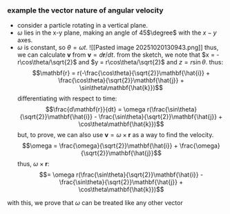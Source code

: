 ### example the vector nature of angular velocity

- consider a particle rotating in a vertical plane.
- $\omega$ lies in the x-y plane, making an angle of 45$\degree$ with the $x-y$ axes. 
- $\omega$ is constant, so $\theta = \omega t$.
![[Pasted image 20251020130943.png]]
thus, we can calculate $\mathbf{v}$ from $\mathbf{v} = d\mathbf{r}/dt$.
from the sketch, we note that $x = -r\cos\theta/\sqrt{2}$ and $y = r\cos\theta/\sqrt{2}$ and $z = r\sin\theta$.
thus:
$$\mathbf{r} = r(-\frac{\cos\theta}{\sqrt{2}}\mathbf{\hat{i}} + \frac{\cos\theta}{\sqrt{2}}\mathbf{\hat{j}} + \sin\theta\mathbf{\hat{k}})$$
differentiating with respect to time:
$$\frac{d\mathbf{r}}{dt} = \omega r(\frac{\sin\theta}{\sqrt{2}}\mathbf{\hat{i}} - \frac{\sin\theta}{\sqrt{2}}\mathbf{\hat{j}} + \cos\theta\mathbf{\hat{k}})$$
but, to prove, we can also use $\mathbf{v} = \omega\times\mathbf{r}$ as a way to find the velocity.
$$\omega = \frac{\omega}{\sqrt{2}}\mathbf{\hat{i}} + \frac{\omega}{\sqrt{2}}\mathbf{\hat{j}}$$
thus, $\omega\times\mathbf{r}$:
$$= \omega r(\frac{\sin\theta}{\sqrt{2}}\mathbf{\hat{i}} - \frac{\sin\theta}{\sqrt{2}}\mathbf{\hat{j}} + \cos\theta\mathbf{\hat{k}})$$

with this, we prove that $\omega$ can be treated like any other vector



